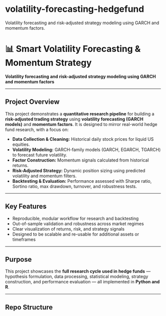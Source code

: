 # volatility-forecasting-hedgefund
Volatility forecasting and risk-adjusted strategy modeling using GARCH and momentum factors.
# 📊 Smart Volatility Forecasting & Momentum Strategy

**Volatility forecasting and risk-adjusted strategy modeling using GARCH and momentum factors**

---

## Project Overview
This project demonstrates a **quantitative research pipeline** for building a **risk-adjusted trading strategy** using **volatility forecasting (GARCH models)** and **momentum factors**. It is designed to mirror real-world hedge fund research, with a focus on:

- **Data Collection & Cleaning:** Historical daily stock prices for liquid US equities.
- **Volatility Modeling:** GARCH-family models (GARCH, EGARCH, TGARCH) to forecast future volatility.
- **Factor Construction:** Momentum signals calculated from historical returns.
- **Risk-Adjusted Strategy:** Dynamic position sizing using predicted volatility and momentum filters.
- **Backtesting & Evaluation:** Performance assessed with Sharpe ratio, Sortino ratio, max drawdown, turnover, and robustness tests.

---

## Key Features
- Reproducible, modular workflow for research and backtesting
- Out-of-sample validation and robustness across market regimes
- Clear visualization of returns, risk, and strategy signals
- Designed to be scalable and re-usable for additional assets or timeframes

---

## Purpose
This project showcases the **full research cycle used in hedge funds** — hypothesis formulation, data processing, statistical modeling, strategy construction, and performance evaluation — all implemented in **Python and R**.

---

## Repo Structure
